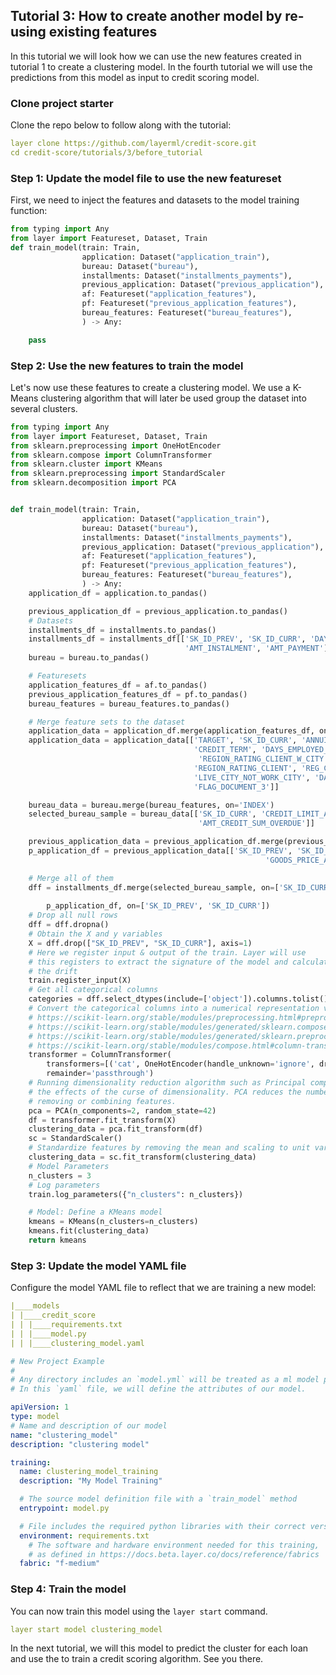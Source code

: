 ## Tutorial 3: How to create another model by re-using existing features 
In this tutorial we will look how we can use the new features created in tutorial 1 to create a clustering model. In the
fourth tutorial we will use the predictions from this model as input to credit scoring model. 

### Clone project starter
Clone the repo below to follow along with the tutorial:
```yaml
layer clone https://github.com/layerml/credit-score.git
cd credit-score/tutorials/3/before_tutorial
```
### Step 1: Update the model file to use the new featureset
First, we need to inject the features and datasets to the model training function:
```python
from typing import Any
from layer import Featureset, Dataset, Train
def train_model(train: Train,
                application: Dataset("application_train"),
                bureau: Dataset("bureau"),
                installments: Dataset("installments_payments"),
                previous_application: Dataset("previous_application"),
                af: Featureset("application_features"),
                pf: Featureset("previous_application_features"),
                bureau_features: Featureset("bureau_features"),
                ) -> Any:

    pass
```
### Step 2: Use the new features to train the model
Let's now use these features to create a clustering model. We use a K-Means clustering algorithm that will later be used
group the dataset into several clusters. 
```python
from typing import Any
from layer import Featureset, Dataset, Train
from sklearn.preprocessing import OneHotEncoder
from sklearn.compose import ColumnTransformer
from sklearn.cluster import KMeans
from sklearn.preprocessing import StandardScaler
from sklearn.decomposition import PCA


def train_model(train: Train,
                application: Dataset("application_train"),
                bureau: Dataset("bureau"),
                installments: Dataset("installments_payments"),
                previous_application: Dataset("previous_application"),
                af: Featureset("application_features"),
                pf: Featureset("previous_application_features"),
                bureau_features: Featureset("bureau_features"),
                ) -> Any:
    application_df = application.to_pandas()

    previous_application_df = previous_application.to_pandas()
    # Datasets
    installments_df = installments.to_pandas()
    installments_df = installments_df[['SK_ID_PREV', 'SK_ID_CURR', 'DAYS_INSTALMENT', 'DAYS_ENTRY_PAYMENT',
                                       'AMT_INSTALMENT', 'AMT_PAYMENT']]
    bureau = bureau.to_pandas()

    # Featuresets
    application_features_df = af.to_pandas()
    previous_application_features_df = pf.to_pandas()
    bureau_features = bureau_features.to_pandas()

    # Merge feature sets to the dataset
    application_data = application_df.merge(application_features_df, on='INDEX')
    application_data = application_data[['TARGET', 'SK_ID_CURR', 'ANNUITY_INCOME_RATIO', 'CREDIT_INCOME_RATIO',
                                         'CREDIT_TERM', 'DAYS_EMPLOYED_RATIO', 'GOODS_PRICE_LOAN_DIFFERENCE',
                                          'REGION_RATING_CLIENT_W_CITY', 'OWN_CAR_AGE', 'DAYS_BIRTH',
                                         'REGION_RATING_CLIENT', 'REG_CITY_NOT_WORK_CITY',
                                         'LIVE_CITY_NOT_WORK_CITY', 'DAYS_REGISTRATION', 'DAYS_ID_PUBLISH',
                                         'FLAG_DOCUMENT_3']]

    bureau_data = bureau.merge(bureau_features, on='INDEX')
    selected_bureau_sample = bureau_data[['SK_ID_CURR', 'CREDIT_LIMIT_ABOVE_ZERO', 'HAS_DEBT',
                                          'AMT_CREDIT_SUM_OVERDUE']]

    previous_application_data = previous_application_df.merge(previous_application_features_df, on='INDEX')
    p_application_df = previous_application_data[['SK_ID_PREV', 'SK_ID_CURR', 'APPLIED_AWARDED_AMOUNT_DIFF',
                                                         'GOODS_PRICE_APPLIED_DIFF']]

    # Merge all of them
    dff = installments_df.merge(selected_bureau_sample, on=['SK_ID_CURR']).merge(application_data,
                                                                           on='SK_ID_CURR').merge(
        p_application_df, on=['SK_ID_PREV', 'SK_ID_CURR'])
    # Drop all null rows
    dff = dff.dropna()
    # Obtain the X and y variables
    X = dff.drop(["SK_ID_PREV", "SK_ID_CURR"], axis=1)
    # Here we register input & output of the train. Layer will use
    # this registers to extract the signature of the model and calculate
    # the drift
    train.register_input(X)
    # Get all categorical columns
    categories = dff.select_dtypes(include=['object']).columns.tolist()
    # Convert the categorical columns into a numerical representation via one hot encoding
    # https://scikit-learn.org/stable/modules/preprocessing.html#preprocessing-categorical-features
    # https://scikit-learn.org/stable/modules/generated/sklearn.compose.ColumnTransformer.html
    # https://scikit-learn.org/stable/modules/generated/sklearn.preprocessing.OneHotEncoder.html
    # https://scikit-learn.org/stable/modules/compose.html#column-transformer
    transformer = ColumnTransformer(
        transformers=[('cat', OneHotEncoder(handle_unknown='ignore', drop="first"), categories)],
        remainder='passthrough')
    # Running dimensionality reduction algorithm such as Principal component analysis (PCA) prior to K-Means reduces
    # the effects of the curse of dimensionality. PCA reduces the number of features. This can be done by either
    # removing or combining features.
    pca = PCA(n_components=2, random_state=42)
    df = transformer.fit_transform(X)
    clustering_data = pca.fit_transform(df)
    sc = StandardScaler()
    # Standardize features by removing the mean and scaling to unit variance
    clustering_data = sc.fit_transform(clustering_data)
    # Model Parameters
    n_clusters = 3
    # Log parameters
    train.log_parameters({"n_clusters": n_clusters})

    # Model: Define a KMeans model
    kmeans = KMeans(n_clusters=n_clusters)
    kmeans.fit(clustering_data)
    return kmeans

```

### Step 3: Update the model YAML file
Configure the model YAML file to reflect that we are training a new model: 
```yaml
|____models
| |____credit_score
| | |____requirements.txt
| | |____model.py
| | |____clustering_model.yaml
```
```yaml
# New Project Example
#
# Any directory includes an `model.yml` will be treated as a ml model project.
# In this `yaml` file, we will define the attributes of our model.

apiVersion: 1
type: model
# Name and description of our model
name: "clustering_model"
description: "clustering model"

training:
  name: clustering_model_training
  description: "My Model Training"

  # The source model definition file with a `train_model` method
  entrypoint: model.py

  # File includes the required python libraries with their correct versions
  environment: requirements.txt
    # The software and hardware environment needed for this training,
    # as defined in https://docs.beta.layer.co/docs/reference/fabrics
  fabric: "f-medium"
```

### Step 4: Train the model
You can now train this model using the `layer start` command. 
```yaml
layer start model clustering_model 
```

In the next tutorial, we will this model to predict the cluster for each loan and use the to train a credit scoring algorithm. 
See you there. 